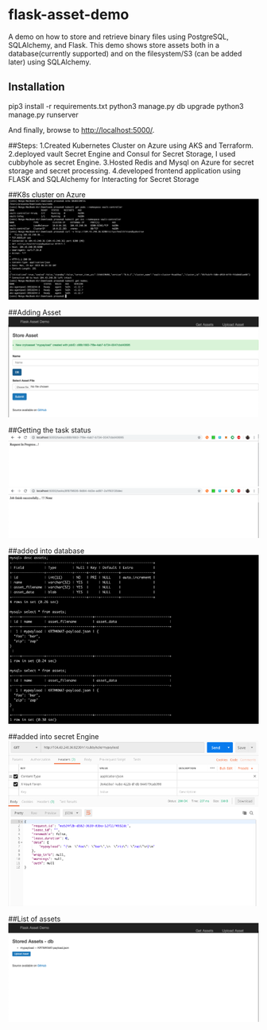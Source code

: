 # flask-asset-demo
A demo on how to store and retrieve binary files using
PostgreSQL, SQLAlchemy, and Flask.  This demo shows store assets both in
a database(currently supported) and on the filesystem/S3 (can be added later) using SQLAlchemy.  


## Installation

pip3 install -r requirements.txt
python3 manage.py db upgrade
python3 manage.py runserver


And finally, browse to [http://localhost:5000/](http://localhost:5000).

##Steps:
1.Created Kubernetes Cluster on Azure using AKS and Terraform.
2.deployed vault Secret Engine and Consul for Secret Storage, I used cubbyhole as secret Engine.
3.Hosted Redis and Mysql on Azure for secret storage and secret processing.
4.developed frontend application using FLASK and SQLAlchemy for Interacting for Secret Storage

##K8s cluster on Azure
![Alt text](static/images/k8s_cluster.png?raw=true "k8s_cluster")

##Adding Asset
![Alt text](static/images/store_asset.png?raw=true "store_asset")

##Getting the task status
![Alt text](static/images/task_status.png?raw=true "task_status")
![Alt text](static/images/task_completed.png?raw=true "task_completed")

##added into database
![Alt text](static/images/added_to_db.png?raw=true "added_to_db")

##added into secret Engine
![Alt text](static/images/assets_secretengine.png?raw=true "get assets from secretEngine")

##List of assets
![Alt text](static/images/asset_list.png?raw=true "get assets from db")
